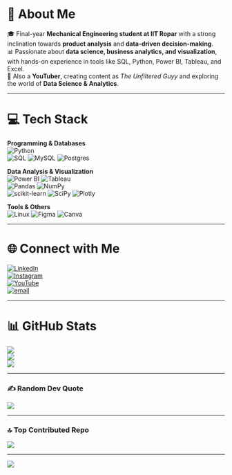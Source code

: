 # 💫 About Me  
🎓 Final-year **Mechanical Engineering student at IIT Ropar** with a strong inclination towards **product analysis** and **data-driven decision-making**.  
📊 Passionate about **data science, business analytics, and visualization**, with hands-on experience in tools like SQL, Python, Power BI, Tableau, and Excel.  
🎥 Also a **YouTuber**, creating content as *The Unfiltered Guyy* and exploring the world of **Data Science & Analytics**.  

---

# 💻 Tech Stack  

**Programming & Databases**  
![Python](https://img.shields.io/badge/python-3670A0?style=for-the-badge&logo=python&logoColor=ffdd54)  
![SQL](https://img.shields.io/badge/sql-%2300f.svg?style=for-the-badge&logo=sqlite&logoColor=white) ![MySQL](https://img.shields.io/badge/mysql-4479A1.svg?style=for-the-badge&logo=mysql&logoColor=white) ![Postgres](https://img.shields.io/badge/postgres-%23316192.svg?style=for-the-badge&logo=postgresql&logoColor=white)  

**Data Analysis & Visualization**  
![Power BI](https://img.shields.io/badge/power_bi-F2C811?style=for-the-badge&logo=powerbi&logoColor=black) ![Tableau](https://img.shields.io/badge/Tableau-E97627?style=for-the-badge&logo=Tableau&logoColor=white)  
![Pandas](https://img.shields.io/badge/pandas-%23150458.svg?style=for-the-badge&logo=pandas&logoColor=white) ![NumPy](https://img.shields.io/badge/numpy-%23013243.svg?style=for-the-badge&logo=numpy&logoColor=white)  
![scikit-learn](https://img.shields.io/badge/scikit--learn-%23F7931E.svg?style=for-the-badge&logo=scikit-learn&logoColor=white) ![SciPy](https://img.shields.io/badge/SciPy-%230C55A5.svg?style=for-the-badge&logo=scipy&logoColor=white) ![Plotly](https://img.shields.io/badge/Plotly-%233F4F75.svg?style=for-the-badge&logo=plotly&logoColor=white)  

**Tools & Others**  
![Linux](https://img.shields.io/badge/linux-%23FCC624.svg?style=for-the-badge&logo=linux&logoColor=black) ![Figma](https://img.shields.io/badge/figma-%23F24E1E.svg?style=for-the-badge&logo=figma&logoColor=white) ![Canva](https://img.shields.io/badge/Canva-%2300C4CC.svg?style=for-the-badge&logo=Canva&logoColor=white)  

---

# 🌐 Connect with Me  
[![LinkedIn](https://img.shields.io/badge/LinkedIn-%230077B5.svg?logo=linkedin&logoColor=white)](https://www.linkedin.com/in/priyanshu-singh-a47033265)  
[![Instagram](https://img.shields.io/badge/Instagram-%23E4405F.svg?logo=Instagram&logoColor=white)](https://www.instagram.com/priyanshusingh_0411/)  
[![YouTube](https://img.shields.io/badge/YouTube-%23FF0000.svg?logo=YouTube&logoColor=white)](https://youtube.com/@theunfilteredguyy)  
[![email](https://img.shields.io/badge/Email-D14836?logo=gmail&logoColor=white)](mailto:priyanshusingh04112003@gmail.com)  

---

# 📊 GitHub Stats  
![](https://github-readme-stats.vercel.app/api?username=Blasterr04&theme=dark&hide_border=false&include_all_commits=false&count_private=false)  
![](https://github-readme-streak-stats.herokuapp.com/?user=Blasterr04&theme=dark&hide_border=false)  
![](https://github-readme-stats.vercel.app/api/top-langs/?username=Blasterr04&theme=dark&hide_border=false&include_all_commits=false&count_private=false&layout=compact)  

---

### ✍️ Random Dev Quote  
![](https://quotes-github-readme.vercel.app/api?type=horizontal&theme=radical)  

---

### 🔝 Top Contributed Repo  
![](https://github-contributor-stats.vercel.app/api?username=Blasterr04&limit=5&theme=dark&combine_all_yearly_contributions=true)  

---

[![](https://visitcount.itsvg.in/api?id=Blasterr04&icon=0&color=0)](https://visitcount.itsvg.in)  
